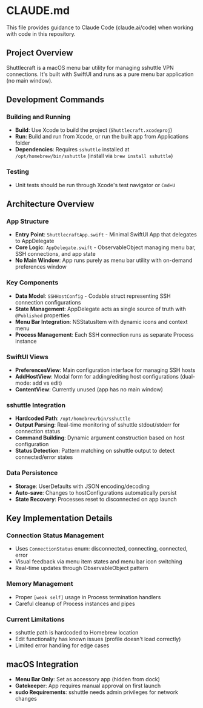 # CLAUDE.md

This file provides guidance to Claude Code (claude.ai/code) when working with code in this repository.

## Project Overview

Shuttlecraft is a macOS menu bar utility for managing sshuttle VPN connections. It's built with SwiftUI and runs as a pure menu bar application (no main window).

## Development Commands

### Building and Running
- **Build**: Use Xcode to build the project (`Shuttlecraft.xcodeproj`)
- **Run**: Build and run from Xcode, or run the built app from Applications folder
- **Dependencies**: Requires `sshuttle` installed at `/opt/homebrew/bin/sshuttle` (install via `brew install sshuttle`)

### Testing
- Unit tests should be run through Xcode's test navigator or `Cmd+U`

## Architecture Overview

### App Structure
- **Entry Point**: `ShuttlecraftApp.swift` - Minimal SwiftUI App that delegates to AppDelegate
- **Core Logic**: `AppDelegate.swift` - ObservableObject managing menu bar, SSH connections, and app state
- **No Main Window**: App runs purely as menu bar utility with on-demand preferences window

### Key Components
- **Data Model**: `SSHHostConfig` - Codable struct representing SSH connection configurations
- **State Management**: AppDelegate acts as single source of truth with `@Published` properties
- **Menu Bar Integration**: NSStatusItem with dynamic icons and context menu
- **Process Management**: Each SSH connection runs as separate Process instance

### SwiftUI Views
- **PreferencesView**: Main configuration interface for managing SSH hosts
- **AddHostView**: Modal form for adding/editing host configurations (dual-mode: add vs edit)
- **ContentView**: Currently unused (app has no main window)

### sshuttle Integration
- **Hardcoded Path**: `/opt/homebrew/bin/sshuttle` 
- **Output Parsing**: Real-time monitoring of sshuttle stdout/stderr for connection status
- **Command Building**: Dynamic argument construction based on host configuration
- **Status Detection**: Pattern matching on sshuttle output to detect connected/error states

### Data Persistence
- **Storage**: UserDefaults with JSON encoding/decoding
- **Auto-save**: Changes to hostConfigurations automatically persist
- **State Recovery**: Processes reset to disconnected on app launch

## Key Implementation Details

### Connection Status Management
- Uses `ConnectionStatus` enum: disconnected, connecting, connected, error
- Visual feedback via menu item states and menu bar icon switching
- Real-time updates through ObservableObject pattern

### Memory Management
- Proper `[weak self]` usage in Process termination handlers
- Careful cleanup of Process instances and pipes

### Current Limitations
- sshuttle path is hardcoded to Homebrew location
- Edit functionality has known issues (profile doesn't load correctly)
- Limited error handling for edge cases

## macOS Integration
- **Menu Bar Only**: Set as accessory app (hidden from dock)
- **Gatekeeper**: App requires manual approval on first launch
- **sudo Requirements**: sshuttle needs admin privileges for network changes